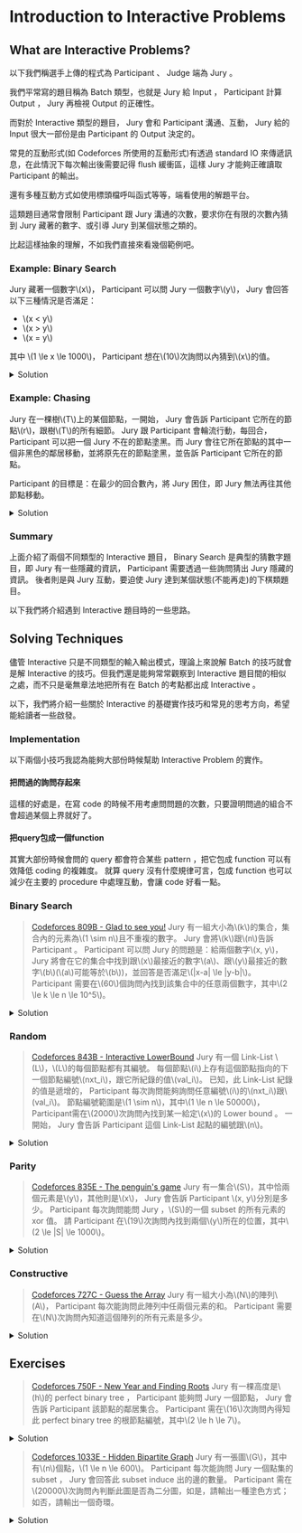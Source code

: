 # Introduction to Interactive Problems

## What are Interactive Problems?

以下我們稱選手上傳的程式為 Participant 、 Judge 端為 Jury 。

我們平常寫的題目稱為 Batch 類型，也就是 Jury 給 Input ， Participant 計算 Output ， Jury 再檢視 Output 的正確性。

而對於 Interactive 類型的題目， Jury 會和 Participant 溝通、互動， Jury 給的 Input 很大一部份是由 Participant 的 Output 決定的。

常見的互動形式(如 Codeforces 所使用的互動形式)有透過 standard IO 來傳遞訊息，在此情況下每次輸出後需要記得 flush 緩衝區，這樣 Jury 才能夠正確讀取 Participant 的輸出。

還有多種互動方式如使用標頭檔呼叫函式等等，端看使用的解題平台。

這類題目通常會限制 Participant 跟 Jury 溝通的次數，要求你在有限的次數內猜到 Jury 藏著的數字、或引導 Jury 到某個狀態之類的。

比起這樣抽象的理解，不如我們直接來看幾個範例吧。

### Example: Binary Search

Jury 藏著一個數字\\(x\\)， Participant 可以問 Jury 一個數字\\(y\\)， Jury 會回答以下三種情況是否滿足：

- \\(x < y\\)
- \\(x > y\\)
- \\(x = y\\)

其中 \\(1 \le x \le 1000\\)， Participant 想在\\(10\\)次詢問以內猜到\\(x\\)的值。

<details><summary>Solution</summary>

同一般二分搜的分析，我們希望每次詢問將\\(x\\)的範圍縮的愈小愈好。
假設當前\\(x\\)可能在區間\\([l, r]\\)，若我們詢問到的\\(y \neq x\\)，那\\(x\\)可能在的區間會是\\([l, y-1]\\)或\\( [y+1, r] \\)。

若我們考慮最差的情況，也就是\\(x\\)永遠落在有最多可能的區間，那不難知道\\(y = \lfloor \dfrac{l+r}{2} \rfloor\\)會是最佳的選擇，而我們每次詢問都能把\\(x\\)可能在的區間長度減少一半，於是我們最多會問\\(\lceil lg1000\rceil = 10\\)次。
</details>

### Example: Chasing

Jury 在一棵樹\\(T\\)上的某個節點，一開始， Jury 會告訴 Participant 它所在的節點\\(r\\)，跟樹\\(T\\)的所有細節。
Jury 跟 Participant 會輪流行動，每回合， Participant 可以把一個 Jury 不在的節點塗黑。而 Jury 會往它所在節點的其中一個非黑色的鄰居移動，並將原先在的節點塗黑，並告訴 Participant 它所在的節點。

Participant 的目標是：在最少的回合數內，將 Jury 困住，即 Jury 無法再往其他節點移動。

<details><summary>Solution</summary>

我們將\\(T\\)考慮為一棵以\\(r\\)為根的樹，則我們可以用\\(dp_i\\)代表Jury在\\(i\\)這個節點且\\(i\\)的父節點已經被塗黑時， Jury 最多能走幾步。

不難發現，\\(dp_i\\)會是\\(\{dp_c | c \in child_i\}\\)這個集合中次大的--令其為\\(dp_u\\)--再加上\\(1\\)。

因假設\\(dp_v\\)是該集合中最大的，對於 Participant 來說，若它塗黑的節點不在\\(v\\)的子樹中，那 Jury 自然會往接下來能有有最大步數的\\(v\\)走。而若塗黑的節點在\\(v\\)的子樹中卻不是\\(v\\)，那 Jury 最差也能往\\(u\\)走。

所以 Participant 最佳的策略一定是將\\(v\\)塗黑，而我們能夠用計算出的\\(dp_i\\)與 Jury 互動，決定每回合該塗黑哪個節點。
</details>

### Summary

上面介紹了兩個不同類型的 Interactive 題目， Binary Search 是典型的猜數字題目，即 Jury 有一些隱藏的資訊， Participant 需要透過一些詢問猜出 Jury 隱藏的資訊。
後者則是與 Jury 互動，要迫使 Jury 達到某個狀態(不能再走)的下棋類題目。

以下我們將介紹遇到 Interactive 題目時的一些思路。

## Solving Techniques

儘管 Interactive 只是不同類型的輸入輸出模式，理論上來說解 Batch 的技巧就會是解 Interactive 的技巧。但我們還是能夠常常觀察到 Interactive 題目間的相似之處，而不只是毫無章法地把所有在 Batch 的考點都出成 Interactive 。

以下，我們將介紹一些關於 Interactive 的基礎實作技巧和常見的思考方向，希望能給讀者一些啟發。

### Implementation

以下兩個小技巧我認為能夠大部份時候幫助 Interactive Problem 的實作。

#### 把問過的詢問存起來

這樣的好處是，在寫 code 的時候不用考慮問問題的次數，只要證明問過的組合不會超過某個上界就好了。

#### 把query包成一個function

其實大部份時候會問的 query 都會符合某些 pattern ，把它包成 function 可以有效降低 coding 的複雜度。
就算 query 沒有什麼規律可言，包成 function 也可以減少在主要的 procedure 中處理互動，會讓 code 好看一點。

### Binary Search

> [Codeforces 809B - Glad to see you!](https://codeforces.com/problemset/problem/809/B)
> Jury 有一組大小為\\(k\\)的集合，集合內的元素為\\(1 \sim n\\)且不重複的數字。
> Jury 會將\\(k\\)跟\\(n\\)告訴 Participant 。
> Participant 可以問 Jury 的問題是：給兩個數字\\(x, y\\)， Jury 將會在它的集合中找到跟\\(x\\)最接近的數字\\(a\\)、跟\\(y\\)最接近的數字\\(b\\)(\\(a\\)可能等於\\(b\\))，並回答是否滿足\\(|x-a| \le |y-b|\\)。
> Participant 需要在\\(60\\)個詢問內找到該集合中的任意兩個數字，其中\\(2 \le k \le n \le 10^5\\)。

<details><summary>Solution</summary>

先考慮如何找到一個在集合中的元素，已知在區間\\([l, r]\\)中有至少一個元素，則我們可以詢問\\(x = mid, y = mid+1\\)，其中\\(mid = \lfloor \dfrac{l+r+1}{2} \rfloor \\)。
如此一來，我們能知道\\([l, mid]\\)或\\([mid+1, r]\\)含有至少一個元素，如此一來遞迴下去，我們就能知道至少一個元素，令此元素為\\(h\\)。

\\(h\\)將區間\\([1, n]\\)分隔成了區間\\([1, h-1]\\)跟\\([h+1, n]\\)，我們可以用一樣的方式遞迴找出各區間中的元素，但有可能此區間不包含任何元素，所以我們還需要用額外的一個詢問來確認找到的元素是否真的存在。
    
```cpp=
#include<bits/stdc++.h>
using namespace std;
typedef long long ll;

const ll N = 2e5 + 5;
const ll MOD = 1e9 + 7;
const ld pi = acos(-1);
const ll INF = (1LL<<60);

ll test(ll pos, ll flag = 0) {
    string ret;
    if (flag == 0) 
        cout << "1 " << pos-1 << " " << pos << "\n";
    else
        cout << "1 " << pos << " " << pos-1 << "\n";
    cin >> ret;
    return (flag ^ (ret == "NIE") ? 1 : 0);
}

ll isValid(ll pos, ll c) {
    string ret;
    cout << "1 " << pos << " " << c << "\n";
    cin >> ret;
    return (ret == "TAK");
}

ll get(ll l, ll r, ll flag = 0) { // [l, r)
    while (l < r-1) {
        ll mid = (l + r) >> 1;
        //cout << "Getting " << l << " " << r << " " << mid << "\n";
        if (!test(mid, flag))
            r = mid;
        else 
            l = mid;
    }
    return l;
}

void solve() {
    ll n, k;
    cin >> n >> k;
    ll a = get(1, n+1);
    ll b = get(1, a, 0), c = get(a+1, n+1, 1);
    if (b != a && isValid(b, a)) 
        cout << "2 " << a << " " << b << "\n";
    else
        cout << "2 " << a << " " << c << "\n";
}

int main () {
    solve();
    return 0;
}
```
    
以上的 code 中，唯一跟互動有關聯的 function 只有 test 跟isValid 而已。
    
我令 test 回傳距離 pos 最近的數字是在左邊還是右邊，並用 flag 來控制如果左右兩邊一樣近的話要選誰。
    
而 isValid 是用在已經找到某個數字的情況下，確認任意數字是否存在集合內的 function。
    
get 這個函式則負責尋找在區間\\([l, r)\\)中任意一個存在集合中的數字。
    
</details>

### Random

> [Codeforces 843B - Interactive LowerBound](https://codeforces.com/problemset/problem/843/B)
> Jury 有一個 Link-List \\(L\\)，\\(L\\)的每個節點都有其編號。
> 每個節點\\(i\\)上存有這個節點指向的下一個節點編號\\(nxt_i\\)，跟它所紀錄的值\\(val_i\\)。
> 已知，此 Link-List 紀錄的值是遞增的， Participant 每次詢問能夠詢問任意編號\\(i\\)的\\(nxt_i\\)跟\\(val_i\\)。
> 節點編號範圍是\\(1 \sim n\\)，其中\\(1 \le n \le 50000\\)， Participant需在\\(2000\\)次詢問內找到某一給定\\(x\\)的 Lower bound 。
> 一開始， Jury 會告訴 Participant 這個 Link-List 起點的編號跟\\(n\\)。

<details><summary>Solution</summary>

我們可以先詢問開始節點和其他999個隨機節點，在其中選擇最大的小於或等於\\(x\\)的\\(val_i\\)，並以此節點\\(i\\)作為起點順序遍歷 Link-List ，直到第一個\\(val\\)大於或等於\\(x\\)的。那麼該節點就會是答案。

此方法找不到正確的 Lower bound 的機率可以估計為：在正確答案之前的\\(1000\\)個節點，沒有任何一個被選中為隨機選擇的\\(999\\)個節點，約為\\((1-\dfrac{999}{n})^{1000} \approx 1.7 \times 10^{-9} \\)。
    
```cpp=
#include<bits/stdc++.h>
using namespace std;
typedef long long ll;
typedef pair<ll, ll> pll;
#define pb push_back 
#define mp make_pair
#define fi first
#define se second
#define SZ(_a) (ll)(_a).size()

const ll N = 5e4 + 5;
const ll MOD = 1e9 + 7;
const ll K = 1500;

ll n, start, x, ans = -1;
vector<ll> lis;
ll val[N], nxt[N];

void solve() {
    srand(clock());
    cin >> n >> start >> x;
    for (ll i = 1;i <= n; ++i) {
        if (i == start) continue;
        lis.pb(i);
    }
    random_shuffle(all(lis));
    lis.pb(start);
    reverse(all(lis));
    memset(val, -1, sizeof(val));
    for (ll i = 0;i < min(SZ(lis), K); ++i) {
        ll y = lis[i];
        cout << "? " << lis[i] << "\n";
        cin >> val[y] >> nxt[y];
        if (val[y] <= x && (ans == -1 || x-val[ans] >= x-val[y])) {
            ans = y;
        }
    }
    if (val[start] >= x) {
        cout << "! " << val[start] << "\n";
        return ;
    }
    while (ans != -1 && val[ans] < x) {
        if (nxt[ans] == -1) {
            ans = -1;
            break;
        }
        ans = nxt[ans];
        if (val[ans] == -1) {
            cout << "? " << ans << "\n";
            cin >> val[ans] >> nxt[ans];
        }
    }
    if (ans != -1) ans = val[ans];
    cout << "! " << ans << "\n";
}

int main () {
    solve();
    return 0;
}
```
    
這題由於詢問很單純，於是我就不把詢問包成 function 了。
    
code 中的 K 代表我們隨機遍歷的節點數。
    
</details>

### Parity

> [Codeforces 835E - The penguin's game](https://codeforces.com/problemset/problem/835/E)
> Jury 有一集合\\(S\\)，其中恰兩個元素是\\(y\\)，其他則是\\(x\\)， Jury 會告訴 Participant \\(x, y\\)分別是多少。
> Participant 每次詢問能問 Jury ，\\(S\\)的一個 subset 的所有元素的 xor 值。
> 請 Participant 在\\(19\\)次詢問內找到兩個\\(y\\)所在的位置，其中\\(2 \le |S| \le 1000\\)。

<details><summary>Solution</summary>

- \\(x, y\\)分別是多少其實不重要，我們令\\(x = 0, y = 1\\)。

考慮我們隨便問一個 subset ，能從他的答案裡知道什麼：

- \\(0\\)：要麼兩個\\(y\\)都在此 subset ，要麼兩個\\(y\\)都在此 subset 的 complement 。
- \\(1\\)：恰一個\\(y\\)在此 subset ，恰一個\\(y\\)在此 subset 的 complement 。

已知若某個 subset 裡只有一個\\(y\\)，則我們可以用二分搜的方式知道此\\(y\\)的位置。
所以我們好像該試著用詢問把兩個\\(y\\)先分開，也就是嘗試得到一個\\(1\\)的答覆。

又已知兩個\\(y\\)的位置至少有一個 bit 不同，則我們可以枚舉每個 bit ，詢問此 bit 是0的 subset 。
則我們能夠在\\(10\\)次內將此兩個\\(y\\)分開來，接著能再用\\(2 \times 9\\)的詢問次數在此兩個 subset 內二分搜出\\(y\\)的位置。

但這樣太多詢問了，回想我們枚舉 bit 時，回覆是\\(0\\)的詢問其實告訴了我們這兩個\\(y\\)的某個 bit 是相同的，所以我們知道這兩個\\(y\\)的位置 xor 的結果。我們就只要搜一個 subset ，再 xor 得到另一個\\(y\\)的位置就好了。
    
```cpp=
    #include<bits/stdc++.h>
using namespace std;
//using namespace __gnu_pbds;
typedef long long ll;
typedef pair<ll, ll> pll;
typedef long double ld;
#define pb push_back 
#define mp make_pair
#define fi first
#define se second
#define lwb lower_bound
#define SZ(_a) (ll)(_a).size()
#define SQ(_a) ((_a)*(_a))
#define all(_a) (_a).begin(), (_a).end()

const ll N = 2e5 + 5;
const ll MOD = 1e9 + 7;
const ll INF = (1LL<<60);

ll n, x, y;

ll ask(vector<ll>& rset) {
    if (SZ(rset) == 0) return 0;
    cout << "? " << SZ(rset) << " ";
    for (ll i = 0;i < SZ(rset); ++i) cout << rset[i]+1 << " \n"[i==SZ(rset)-1];
    ll ret = 0;
    cin >> ret;
    return (ret == (x^y) || ret == y);
}

void solve() {
    ll m = 0, l = 0, ans = 0, diff = 0;
    cin >> n >> x >> y;
    for (ll level = 0; (1<<level) < n; ++level) {
        vector<ll> rset;
        for (ll i = 0;i < n; ++i) if ((i>>level)&1) rset.pb(i);
        diff |= (ask(rset) << level);
        if ((diff>>level)&1) l = level;
        m = level;
    }
    for (ll level = m; level >= 0; --level) {
        vector<ll> rset;
        if (level > l) {
            for (ll i = 0;i < n; ++i) if (((i>>level)&1) && ((i>>l)&1)) rset.pb(i);
            if (ask(rset)) {
                ans |= (1<<level);
            }
        } else if (level < l) {
            for (ll i = 0;i < n; ++i) if ((i>>(level+1)) == (ans>>(level+1)) && ((i>>level)&1)) rset.pb(i); 
            if (ask(rset)) {
                ans |= (1<<level);
            }
        } else {
            ans |= (1<<level);
        }
    }
    ll a = ans+1, b = (ans^diff)+1;
    if (a > b) swap(a, b);
    cout << "! " << a << " " << b << "\n";
}

int main () {
    solve();
    return 0;
}
```
    
ask 這個函式會吃一個 vector 並詢問 Jury 這個 vector 中所有 element 的 xor 值。
    
</details>

### Constructive

> [Codeforces 727C - Guess the Array](https://codeforces.com/problemset/problem/727/C)
> Jury 有一組大小為\\(N\\)的陣列\\(A\\)， Participant 每次能詢問此陣列中任兩個元素的和。
> Participant 需要在\\(N\\)次詢問內知道這個陣列的所有元素是多少。

<details><summary>Solution</summary>

不難觀察到，把詢問想像成在一張\\(N\\)個點的圖上加入一條邊\\(i, j\\)，則對於連通的節點而言，只要知道其中一個節點的值，我們就能推出另一個節點的值。
而要知道任一個節點的值，我們也可以構造出一個奇環，並透過解方程式的方式得知此奇環上的所有值。
於是我們的構造方式如下，將所有點\\(2 \sim N\\)都跟\\(1\\)建一條邊，並且建一條邊\\(2, 3\\)，就能推出整個陣列。
    
```cpp=
    #include<bits/stdc++.h>
using namespace std;
//using namespace __gnu_pbds;
typedef long long ll;
typedef pair<ll, ll> pll;
#define pb push_back 
#define SZ(_a) (ll)(_a).size()

const ll N = 2e5 + 5;
const ll MOD = 1e9 + 7;
const ll INF = (1LL<<60);

ll get(ll a, ll b) { // a, b are 0-indexed
    cout << "? " << a+1 << " " << b+1 << "\n";
    ll ret;
    cin >> ret;
    return ret;
}

void solve() {
    ll n;
    cin >> n;
    vector<ll> ans(n), u(n);
    if ((n&1)) {
        ll sum = 0, os = 0;
        for (ll i = 0;i < n; ++i) {
            u[i] = get(i, (i+1)%n);
            sum += u[i];
            if (i&1) os += u[i];
        }
        sum >>= 1;
        ans[0] = sum - os;
        for (ll i = 0;i < n-1; ++i) ans[i+1] = u[i]-ans[i];
    } else {
        ll sum = 0, os = 0;
        for (ll i = 0;i < n; i += 2) {
            u[i] = get(i, (i+1)%n);
            sum += u[i];
        }
        for (ll i = 1;i < n-1; i += 2) {
            u[i] = get(i, (i+1)%n);
            os += u[i];
        }
        u[n-1] = sum - os;
        ans[0] = (get(0, n-2)-u[n-2]+u[n-1])/2;
        for (ll i = 0;i < n-1; ++i) ans[i+1] = u[i]-ans[i];
    }
    cout << "! " << ans << "\n";
}

int main () {
    solve();
    return 0;
}
```

</details>

## Exercises

> [Codeforces 750F - New Year and Finding Roots](https://codeforces.com/problemset/problem/750/F)
> Jury 有一棵高度是\\(h\\)的 perfect binary tree ， Participant 能夠問 Jury 一個節點， Jury 會告訴 Participant 該節點的鄰居集合。
> Participant 需在\\(16\\)次詢問內得知此 perfect binary tree 的根節點編號，其中\\(2 \le h \le 7\\)。

<details><summary>Solution</summary>

隨便從一個點出發，我們知道沿著此點的各個鄰居往外走的最長路徑中，必定是往此點的父親走的路徑會長過兩個往此點子節點走的路徑。
所以我們可以隨便挑此點的兩個鄰居，看往外走的最長路徑長度，就能知道此點的哪個鄰居是父親。
這樣我們用了\\(2h\\)次詢問，知道了此點的父親，和此點的高度。

接著，對於已經知道其中一個子節點的點\\(x\\)，我們也能用類似的方法在\\(h\\)此詢問內知道此點的父親是誰。

於是我們使用這樣的方式從開始節點一路往上走，直到我們知道高度已經超過\\(5\\)，因為此時高度太高，用原本的方法會超過詢問限制，就改用BFS找到根。

</details>

> [Codeforces 1033E - Hidden Bipartite Graph](https://codeforces.com/problemset/problem/1033/E)
> Jury 有一張圖\\(G\\)，其中有\\(n\\)個點，\\(1 \le n \le 600\\)。
> Participant 每次能詢問 Jury 一個點集的 subset ， Jury 會回答此 subset induce 出的邊的數量。
> Participant 需在\\(20000\\)次詢問內判斷此圖是否為二分圖，如是，請輸出一種塗色方式；如否，請輸出一個奇環。

<details><summary>Solution</summary>

令\\(Q(S)\\)為 Jury 對\\(S\\)這個點集的回覆。
則任兩個 disjoint 的點集\\(A\\), \\(B\\)，其中一端點在\\(A\\)，另一端點在\\(B\\)的邊數為：\\(F(A, B) = Q(A \cup B) - Q(A) - Q(B)\\)。
若我們想找出任意，一端點在\\(A\\)，另一端點在\\(B\\)的邊，我們可以用\\(F\\)這個function，不斷將\\(B\\)跟\\(A\\)切半直到兩個集合的大小變為\\(1\\)，就能找出此任意邊。

有了\\(F\\)這個function，我們能夠每次詢問尚未與當前連通塊連通的點與當前連通塊的任意邊，蓋出\\(G\\)的 spanning forest ，如此一來，就能點著色，再用一次詢問判斷是否為二分圖。找奇環也不難辦到。

</details>
